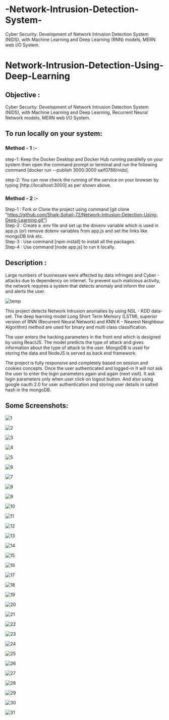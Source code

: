 # -Network-Intrusion-Detection-System-
Cyber Security: Development of Network Intrusion Detection System (NIDS), with Machine Learning and Deep Learning (RNN) models, MERN web I/O System.
# Network-Intrusion-Detection-Using-Deep-Learning
## Objective : 
Cyber Security: Development of Network Intrusion Detection System (NIDS),   with Machine Learning and Deep Learning, Recurrent Neural Network models, MERN web I/O System.
## To run locally on your system:
### Method - 1 :-
step-1: Keep the Docker Desktop and Docker Hub running parallelly on your system then open the command prompt or terminal and run the following command [docker run --publish 3000:3000 saif0786/nids].

step-2: You can now check the running of the service on your browser by typing [http://localhost:3000] as per shown above.

### Method - 2 :-
Step-1 : Fork or Clone the project using command [git clone "https://github.com/Shaik-Sohail-72/Network-Intrusion-Detection-Using-Deep-Learning.git"]   
Step-2 : Create a .env file and set up the dovenv variable which is used in app.js (or) remove dotenv variables from app.js and set the links like mongoDB link etc.            
Step-3 : Use command [npm install] to install all the packages.                                                                                                          
Step-4 : Use command [node app.js] to run it locally.
## Description : 
Large numbers of businesses were affected by data infringes and Cyber -attacks due to dependency on internet. To prevent such malicious activity, the network requires a system that detects anomaly and inform the user and alerts the user. 

![temp](https://user-images.githubusercontent.com/106341416/189742718-d621c3ad-ed1d-4b7b-b39a-f41d8fd0bc95.png)

This project detects Network Intrusion anomalies by using NSL - KDD data-set. The deep learning model Long Short Term Memory (LSTM), superior version of RNN (Recurrent Neural Network) and KNN K - Nearest Neighbour Algorithm) method are used for binary and multi class classification. 

The user enters the hacking parameters in the front end which is designed by using ReactJS. The model predicts the type of attack and gives information about the type of attack to the user. MongoDB is used for storing the data and NodeJS is served as back end framework.

The project is fully responsive and completely based on session and cookies concepts. Once the user authenticated and logged-in It will not ask the user to enter the login parameters again and again (next visit). It ask login parameters only when user click on logout button. And also using google oauth 2.0 for user authentication and storing user details in salted hash in the mongoDB.

## Some Screenshots: 
![1](https://user-images.githubusercontent.com/106341416/209460151-2bc95890-473f-4ea3-bfa6-9da18b999ec0.png)

![2](https://user-images.githubusercontent.com/106341416/209460155-79f687af-f460-47bd-9c4c-86f396c62a14.png)

![3](https://user-images.githubusercontent.com/106341416/209460159-d50a652f-7210-4ab4-9051-ae7545081214.png)

![4](https://user-images.githubusercontent.com/106341416/209460162-d7029768-945f-4123-b0a0-79c4111b9a72.png)

![5](https://user-images.githubusercontent.com/106341416/209460165-67d44819-d51e-4b28-9575-f8cf71e048ea.png)

![6](https://user-images.githubusercontent.com/106341416/209460186-368aa0a1-cb24-4055-8dcf-8c56550e2921.png)

![7](https://user-images.githubusercontent.com/106341416/209460190-6973ebff-6f33-41f5-aa3f-f402f1f5fa4e.png)

![8](https://user-images.githubusercontent.com/106341416/209460192-72023074-7b62-44ca-b7f4-d099208da448.png)

![9](https://user-images.githubusercontent.com/106341416/209460197-cc7e6285-7387-4796-b43c-5583b7939f35.png)

![10](https://user-images.githubusercontent.com/106341416/209460199-c43f6b7e-6ebf-4004-96e9-b0c62a213061.png)

![11](https://user-images.githubusercontent.com/106341416/209460203-b624bf33-fd4f-41ee-b52c-f23d6faca0f9.png)

![12](https://user-images.githubusercontent.com/106341416/209460206-95aadf0b-f258-482f-a3e3-619cf4765b4c.png)

![13](https://user-images.githubusercontent.com/106341416/209460209-a692bb3b-1af6-48db-a501-e602879f7d25.png)

![14](https://user-images.githubusercontent.com/106341416/209460212-48feb825-b226-4d6d-9299-d9c2e082112a.png)

![15](https://user-images.githubusercontent.com/106341416/209460216-85007a3c-2677-4077-bb68-ff3827ff7a62.png)

![16](https://user-images.githubusercontent.com/106341416/209460221-e3d3c68b-44e4-4570-8342-17cb75732306.png)

![17](https://user-images.githubusercontent.com/106341416/209460224-996a3db5-6c30-4ca2-bc59-56eee6f867c0.png)

![18](https://user-images.githubusercontent.com/106341416/209460227-552bb0da-b900-486c-807c-8aa2241aa491.png)

![19](https://user-images.githubusercontent.com/106341416/209460230-d301cf98-c40f-439a-848a-9655084b3c17.png)

![20](https://user-images.githubusercontent.com/106341416/209460233-01e4ac22-3728-4870-afb4-356efb52e8c7.png)

![21](https://user-images.githubusercontent.com/106341416/209460237-c9a77395-8b7e-47ac-a829-955d9cb5a44c.png)

![22](https://user-images.githubusercontent.com/106341416/209460239-ecc44806-b731-4676-a68b-cd9f0b064e95.png)

![23](https://user-images.githubusercontent.com/106341416/209460242-a8306b45-6a88-4941-8433-645caeaa00df.png)

![24](https://user-images.githubusercontent.com/106341416/209460245-bcf656a8-407a-4618-9a93-a301a23a2707.png)

![25](https://user-images.githubusercontent.com/106341416/209460250-b93aacdc-4d00-4dd6-95c7-3e341494a112.png)

![26](https://user-images.githubusercontent.com/106341416/209460255-bdb1e83a-0c4a-4f89-9364-2ca1d73566f4.png)

![27](https://user-images.githubusercontent.com/106341416/209460257-473788b1-918f-4685-9588-923686ce6e39.png)

![28](https://user-images.githubusercontent.com/106341416/209460259-b614d2d4-9ea8-4a7e-bd74-835946b53a3f.png)

![29](https://user-images.githubusercontent.com/106341416/209460261-241274e1-348c-40f6-8d6c-75489a501758.png)

![30](https://user-images.githubusercontent.com/106341416/209460264-ecf8c655-c48b-47ee-bdc0-824f27fc8d5d.png)

![31](https://user-images.githubusercontent.com/106341416/209460266-01fcd78d-730b-4dd8-aa7a-05ec823f1bdc.png)
